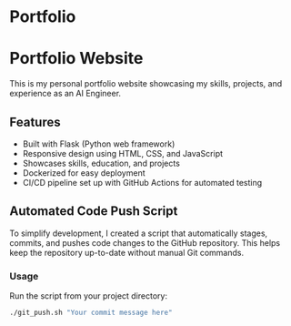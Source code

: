 # Portfolio

# Portfolio Website

This is my personal portfolio website showcasing my skills, projects, and experience as an AI Engineer.

## Features

- Built with Flask (Python web framework)
- Responsive design using HTML, CSS, and JavaScript
- Showcases skills, education, and projects
- Dockerized for easy deployment
- CI/CD pipeline set up with GitHub Actions for automated testing

## Automated Code Push Script

To simplify development, I created a script that automatically stages, commits, and pushes code changes to the GitHub repository. This helps keep the repository up-to-date without manual Git commands.

### Usage

Run the script from your project directory:

```bash
./git_push.sh "Your commit message here"

